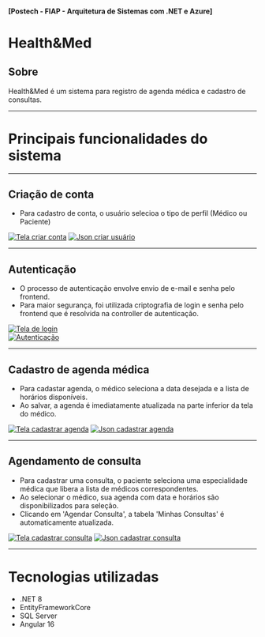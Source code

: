 #### [Postech - FIAP - Arquitetura de Sistemas com .NET e Azure]
# Health&Med

## Sobre
Health&Med é um sistema para registro de agenda médica e cadastro de consultas.

-----
# Principais funcionalidades do sistema

-----
## Criação de conta
* Para cadastro de conta, o usuário selecioa o tipo de perfil (Médico ou Paciente)

<a href="#">![Tela criar conta](HealthMed.Web/ClientApp/src/assets/img/tela_criar_conta.png "Tela criar conta")</a>
<a href="#">![Json criar usuário](HealthMed.Web/ClientApp/src/assets/img/json_criar_usuario.png "Json criar usuário")</a>

-----
## Autenticação
* O processo de autenticação envolve envio de e-mail e senha pelo frontend.
* Para maior segurança, foi utilizada criptografia de login e senha pelo frontend que é resolvida na controller de autenticação.
  
<a href="#">![Tela de login](HealthMed.Web/ClientApp/src/assets/img/tela_login.png "Tela de login")</a>  
<a href="#">![Autenticação](HealthMed.Web/ClientApp/src/assets/img/autenticacao_json.png "Autenticação")</a>

-----
## Cadastro de agenda médica
* Para cadastar agenda, o médico seleciona a data desejada e a lista de horários disponíveis.
* Ao salvar, a agenda é imediatamente atualizada na parte inferior da tela do médico.
  
<a href="#">![Tela cadastrar agenda](HealthMed.Web/ClientApp/src/assets/img/cadastrar_agenda.png "Tela cadastrar agenda")</a>
<a href="#">![Json cadastrar agenda](HealthMed.Web/ClientApp/src/assets/img/json_criar_agenda.png "Json cadastrar agenda")</a>

-----
## Agendamento de consulta
* Para cadastrar uma consulta, o paciente seleciona uma especialidade médica que libera a lista de médicos correspondentes.
* Ao selecionar o médico, sua agenda com data e horários são disponibilizados para seleção. 
* Clicando em 'Agendar Consulta', a tabela 'Minhas Consultas' é automaticamente atualizada.

<a href="#">![Tela cadastrar consulta](HealthMed.Web/ClientApp/src/assets/img/tela_cadastrar_consulta.png "Tela cadastrar consulta")</a>
<a href="#">![Json cadastrar consulta](HealthMed.Web/ClientApp/src/assets/img/json_agendar_consulta.png "Json cadastrar consulta")</a>

-----


# Tecnologias utilizadas
* .NET 8
* EntityFrameworkCore
* SQL Server
* Angular 16
